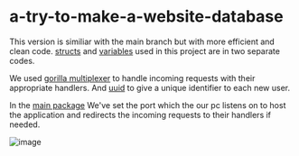# a-try-to-make-a-website-database
This version is similiar with the main branch but with more efficient and clean code. 
<a href="https://github.com/promiselb/a-try-to-make-a-website-database/edit/updated-version-with-gorilla/mux-and-uuid/structs.go">structs</a> and <a href="https://github.com/promiselb/a-try-to-make-a-website-database/edit/updated-version-with-gorilla/mux-and-uuid/variables.go">variables</a> used in this project are in two separate codes.

We used <a href="https://github.com/gorilla/mux">gorilla multiplexer</a> to handle incoming requests with their appropriate handlers.
And <a href="github.com/google/uuid">uuid</a> to give a unique identifier to each new user.
 
 
 In the <a href="https://github.com/promiselb/a-try-to-make-a-website-database/edit/updated-version-with-gorilla/mux-and-uuid/main.go">main package</a>
 We've set the port which the our pc listens on to host the application and redirects the incoming requests to their handlers if needed.
 
 ![image](https://user-images.githubusercontent.com/107135539/178576751-9490dd01-0e43-4863-a491-c16ba5d263a2.png)
